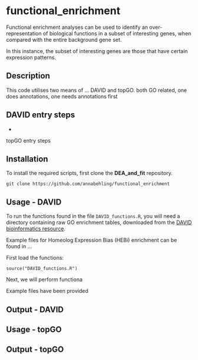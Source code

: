 # functional_enrichment

Functional enrichment analyses can be used to identify an over-representation of biological functions in a subset of interesting genes, when compared with the entire background gene set.

In this instance, the subset of interesting genes are those that have certain expression patterns.

## Description

This code utilises two means of ... DAVID and topGO. both GO related, one does annotations, one needs annotations first

DAVID entry steps
-
-

topGO entry steps

## Installation

To install the required scripts, first clone the **DEA_and_fit** repository.
```
git clone https://github.com/annabehling/functional_enrichment
```

## Usage - DAVID

To run the functions found in the file `DAVID_functions.R`, you will need a directory containing raw GO enrichment tables, downloaded from the [DAVID bioinformatics resource](https://david.ncifcrf.gov/).

Example files for Homeolog Expression Bias (HEBi) enrichment can be found in ...

First load the functions:
```{r}
source("DAVID_functions.R")
```

Next, we will perform functiona

Example files have been provided

## Output - DAVID

## Usage - topGO

## Output - topGO

